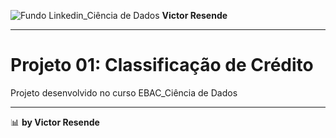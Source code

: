 ![Fundo Linkedin_Ciência de Dados](https://github.com/user-attachments/assets/0aa9ee1f-9131-4f88-9f25-73b532d9b2f0)
**Victor Resende**
_______________
# Projeto 01: Classificação de Crédito
Projeto desenvolvido no curso EBAC_Ciência de Dados
_______________
📊 **by Victor Resende**
